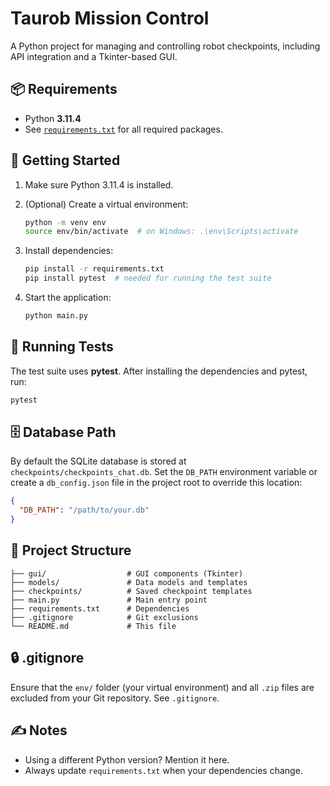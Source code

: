 # Taurob Mission Control

A Python project for managing and controlling robot checkpoints, including API integration and a Tkinter-based GUI.

## 📦 Requirements

- Python **3.11.4**
- See [`requirements.txt`](./requirements.txt) for all required packages.

## 🏁 Getting Started

1. Make sure Python 3.11.4 is installed.
2. (Optional) Create a virtual environment:

   ```bash
   python -m venv env
   source env/bin/activate  # on Windows: .\env\Scripts\activate
   ```

3. Install dependencies:

   ```bash
   pip install -r requirements.txt
   pip install pytest  # needed for running the test suite
   ```

4. Start the application:

   ```bash
   python main.py
   ```

## 🧪 Running Tests

The test suite uses **pytest**. After installing the dependencies and pytest, run:

```bash
pytest
```

## 🗄️ Database Path

By default the SQLite database is stored at `checkpoints/checkpoints_chat.db`.
Set the `DB_PATH` environment variable or create a `db_config.json` file in the
project root to override this location:

```json
{
  "DB_PATH": "/path/to/your.db"
}
```

## 📂 Project Structure

```text
├── gui/                  # GUI components (Tkinter)
├── models/               # Data models and templates
├── checkpoints/          # Saved checkpoint templates
├── main.py               # Main entry point
├── requirements.txt      # Dependencies
├── .gitignore            # Git exclusions
└── README.md             # This file
```

## 🔒 .gitignore

Ensure that the `env/` folder (your virtual environment) and all `.zip` files are excluded from your Git repository. See `.gitignore`.

## ✍️ Notes

- Using a different Python version? Mention it here.
- Always update `requirements.txt` when your dependencies change.
